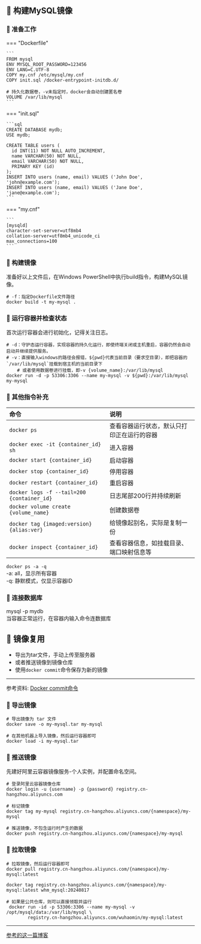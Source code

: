 ## 📌 构建MySQL镜像

### 🚁 准备工作

=== "Dockerfile"

    ```
    FROM mysql
    ENV MYSQL_ROOT_PASSWORD=123456
    ENV LANG=C.UTF-8
    COPY my.cnf /etc/mysql/my.cnf
    COPY init.sql /docker-entrypoint-initdb.d/
    
    # 持久化数据卷，-v未指定时，docker会自动创建匿名卷
    VOLUME /var/lib/mysql
    ```

=== "init.sql"

    ```sql
    CREATE DATABASE mydb;
    USE mydb;
    
    CREATE TABLE users (
      id INT(11) NOT NULL AUTO_INCREMENT,
      name VARCHAR(50) NOT NULL,
      email VARCHAR(50) NOT NULL,
      PRIMARY KEY (id)
    );
    INSERT INTO users (name, email) VALUES ('John Doe', 'john@example.com');
    INSERT INTO users (name, email) VALUES ('Jane Doe', 'jane@example.com');
    ```

=== "my.cnf"

    ```
    [mysqld]
    character-set-server=utf8mb4
    collation-server=utf8mb4_unicode_ci
    max_connections=100    
    ```

### 🚁 构建镜像

准备好以上文件后，在Windows PowerShell中执行build指令，构建MySQL镜像。

```shell
# -f：指定Dockerfile文件路径
docker build -t my-mysql .
```

### 🚁 运行容器并检查状态

首次运行容器会进行初始化，记得关注日志。

```shell
# -d：守护态运行容器，实现容器的持久化运行，即使终端关闭或主机重启，容器仍然会自动启动并继续提供服务。
# -v：直接输入windows的路径会报错，${pwd}代表当前目录（要求空目录），即把容器的`/var/lib/mysql`挂载到宿主机的当前目录下
    # 或者使用数据卷进行挂载，即-v {volume_name}:/var/lib/mysql
docker run -d -p 53306:3306 --name my-mysql -v ${pwd}:/var/lib/mysql my-mysql
```

### 🚁 其他指令补充

| 命令                                         | 说明                    |
|:-------------------------------------------|:----------------------|
| `docker ps`                                | 查看容器运行状态，默认只打印正在运行的容器 |
| `docker exec -it {container_id} sh`        | 进入容器                  |
| `docker start {container_id}`              | 启动容器                  |
| `docker stop {container_id}`               | 停用容器                  |
| `docker restart {container_id}`            | 重启容器                  |
| `docker logs -f --tail=200 {container_id}` | 日志尾部200行并持续刷新         |
| `docker volume create {volume_name}`       | 创建数据卷                 |
| `docker tag {imaged:version} {alias:ver}`  | 给镜像起别名，实际是复制一份        |
| `docker inspect {container_id}`            | 查看容器信息，如挂载目录、端口映射信息等  |

`docker ps -a -q`  
-a: all，显示所有容器  
-q: 静默模式，仅显示容器ID

### 🚁 连接数据库

mysql -p mydb  
当容器正常运行，在容器内输入命令连数据库

## 📌 镜像复用

- 导出为tar文件，手动上传至服务器
- 或者推送镜像到镜像仓库
- 使用`docker commit`命令保存为新的镜像

---

参考资料: [Docker commit命令](https://www.runoob.com/docker/docker-commit-command.html)

### 🚁 导出镜像

```shell
# 导出镜像为 tar 文件
docker save -o my-mysql.tar my-mysql

# 在其他机器上导入镜像，然后运行容器即可
docker load -i my-mysql.tar
```

### 🚁 推送镜像

先建好阿里云容器镜像服务-个人实例，并配置命名空间。

```shell
# 登录阿里云容器镜像仓库
docker login -u {username} -p {password} registry.cn-hangzhou.aliyuncs.com

# 标记镜像
docker tag my-mysql registry.cn-hangzhou.aliyuncs.com/{namespace}/my-mysql

# 推送镜像，不包含运行时产生的数据
docker push registry.cn-hangzhou.aliyuncs.com/{namespace}/my-mysql
```

### 🚁 拉取镜像

```shell
# 拉取镜像，然后运行容器即可
docker pull registry.cn-hangzhou.aliyuncs.com/{namespace}/my-mysql:latest

docker tag registry.cn-hangzhou.aliyuncs.com/{namespace}/my-mysql:latest whm_mysql:20240817

# 如果是公共仓库，则可以直接领取并运行
 docker run -id -p 53306:3306 --name my-mysql -v /opt/mysql/data:/var/lib/mysql \
        registry.cn-hangzhou.aliyuncs.com/wuhaomin/my-mysql:latest
```

---

[参考的这一篇博客](https://blog.csdn.net/Liu__sir__/article/details/130643737)